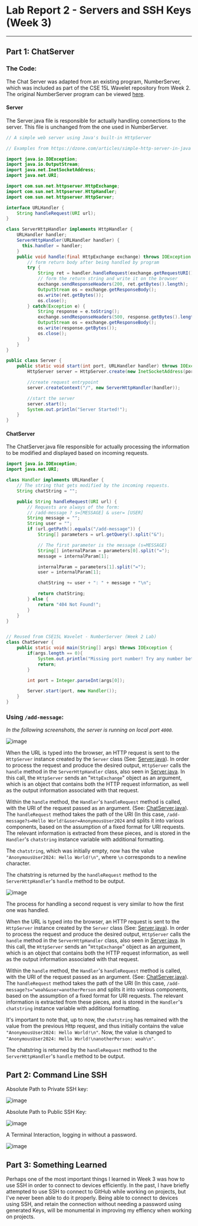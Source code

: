 # Lab Report 2 - Servers and SSH Keys (Week 3)

---

## Part 1: ChatServer

### The Code:

The Chat Server was adapted from an existing program, NumberServer, which was included as part of the CSE 15L Wavelet repository from Week 2. The original NumberServer program can be viewed [here](https://github.com/ucsd-cse15l-f23/wavelet).

#### Server
The Server.java file is responsible for actually handling connections to the server. This file is unchanged from the one used in NumberServer.
```java
// A simple web server using Java's built-in HttpServer

// Examples from https://dzone.com/articles/simple-http-server-in-java were useful references

import java.io.IOException;
import java.io.OutputStream;
import java.net.InetSocketAddress;
import java.net.URI;

import com.sun.net.httpserver.HttpExchange;
import com.sun.net.httpserver.HttpHandler;
import com.sun.net.httpserver.HttpServer;

interface URLHandler {
    String handleRequest(URI url);
}

class ServerHttpHandler implements HttpHandler {
    URLHandler handler;
    ServerHttpHandler(URLHandler handler) {
      this.handler = handler;
    }
    public void handle(final HttpExchange exchange) throws IOException {
        // form return body after being handled by program
        try {
            String ret = handler.handleRequest(exchange.getRequestURI());
            // form the return string and write it on the browser
            exchange.sendResponseHeaders(200, ret.getBytes().length);
            OutputStream os = exchange.getResponseBody();
            os.write(ret.getBytes());
            os.close();
        } catch(Exception e) {
            String response = e.toString();
            exchange.sendResponseHeaders(500, response.getBytes().length);
            OutputStream os = exchange.getResponseBody();
            os.write(response.getBytes());
            os.close();
        }
    }
}

public class Server {
    public static void start(int port, URLHandler handler) throws IOException {
        HttpServer server = HttpServer.create(new InetSocketAddress(port), 0);

        //create request entrypoint
        server.createContext("/", new ServerHttpHandler(handler));

        //start the server
        server.start();
        System.out.println("Server Started!");
    }
}
```
#### ChatServer
The ChatServer.java file responsible for actually processing the information to be modified and displayed based on incoming requests. 
```java
import java.io.IOException;
import java.net.URI;

class Handler implements URLHandler {
    // The string that gets modified by the incoming requests.
    String chatString = "";

    public String handleRequest(URI url) {
        // Requests are always of the form:
        // /add-message ? s=[MESSAGE] & user= [USER]
        String message = "";
        String user = "";
        if (url.getPath().equals("/add-message")) {
            String[] parameters = url.getQuery().split("&");

            // The first parameter is the message (s=MESSAGE)
            String[] internalParam = parameters[0].split("=");
            message = internalParam[1];

            internalParam = parameters[1].split("=");
            user = internalParam[1];

            chatString += user + ": " + message + "\n";

            return chatString;
        } else {
            return "404 Not Found!";
        }
    }
}


// Reused from CSE15L Wavelet - NumberServer (Week 2 Lab)
class ChatServer {
    public static void main(String[] args) throws IOException {
        if(args.length == 0){
            System.out.println("Missing port number! Try any number between 1024 to 49151");
            return;
        }

        int port = Integer.parseInt(args[0]);

        Server.start(port, new Handler());
    }
}
```

### Using `/add-message`:
_In the following screenshots, the server is running on local port `4000`._

![image](https://github.com/503525/cse15l-lab-reports/assets/22303922/17e248d6-e297-468e-a0d3-1b3565aa4c4b)

When the URL is typed into the browser, an HTTP request is sent to the `HttpServer` instance created by the `Server` class (See: [Server.java](#server)). In order to process the request and produce the desired output, `HttpServer` calls the `handle` method in the `ServerHttpHandler` class, also seen in [Server.java](#server). In this call, the `HttpServer` sends an "`HttpExchange`" object as an argument, which is an object that contains both the HTTP request information, as well as the output information associated with that request.

Within the `handle` method, the `Handler`'s `handleRequest` method is called, with the URI of the request passed as an argument. (See: [ChatServer.java](#chatserver)). The `handleRequest` method takes the path of the URI (In this case, `/add-message?s=Hello World!&user=AnonymousUser2024` and splits it into various components, based on the assumption of a fixed format for URI requests. The relevant information is extracted from these pieces, and is stored in the `Handler`'s `chatstring` instance variable with additional formatting. 

The `chatstring`, which was initially empty, now has the value `"AnonymousUser2024: Hello World!\n"`, where `\n` corresponds to a newline character.

The chatstring is returned by the `handleRequest` method to the `ServerHttpHandler`'s `handle` method to be output. 

![image](https://github.com/503525/cse15l-lab-reports/assets/22303922/cb50ba09-7f36-4ba0-aaa6-093968892da4)

The process for handling a second request is very similar to how the first one was handled. 

When the URL is typed into the browser, an HTTP request is sent to the `HttpServer` instance created by the `Server` class (See: [Server.java](#server)). In order to process the request and produce the desired output, `HttpServer` calls the `handle` method in the `ServerHttpHandler` class, also seen in [Server.java](#server). In this call, the `HttpServer` sends an "`HttpExchange`" object as an argument, which is an object that contains both the HTTP request information, as well as the output information associated with that request.

Within the `handle` method, the `Handler`'s `handleRequest` method is called, with the URI of the request passed as an argument. (See: [ChatServer.java](#chatserver)). The `handleRequest` method takes the path of the URI (In this case, `/add-message?s="woah&user=anotherPerson` and splits it into various components, based on the assumption of a fixed format for URI requests. The relevant information is extracted from these pieces, and is stored in the `Handler`'s `chatstring` instance variable with additional formatting. 

It's important to note that, up to now, the `chatstring` has remained with the value from the previous Http request, and thus initially contains the value `"AnonymousUser2024: Hello World!\n"`. Now, the value is changed to `"AnonymousUser2024: Hello World!\nanotherPerson: woah\n"`.

The chatstring is returned by the `handleRequest` method to the `ServerHttpHandler`'s `handle` method to be output. 

## Part 2: Command Line SSH

Absolute Path to Private SSH key:

![image](https://github.com/503525/cse15l-lab-reports/blob/main/Lab%203%20SSH%20Key%20screenshot.PNG?raw=true)

Absolute Path to Public SSH Key:

![image](https://raw.githubusercontent.com/503525/cse15l-lab-reports/main/Lab%203%20SSH%20Key%20Screenshot%202.PNG)

A Terminal Interaction, logging in without a password.

![image](https://raw.githubusercontent.com/503525/cse15l-lab-reports/main/Lab%203%20Login%20No%20Pass%20Screenshot.PNG)


## Part 3: Something Learned

Perhaps one of the most important things I learned in Week 3 was how to use SSH in order to connect to devices efficiently. In the past, I have briefly attempted to use SSH to connect to GitHub while working on projects, but I've never been able to do it properly. Being able to connect to devices using SSH, and retain the connection without needing a password using generated Keys, will be monumental in improving my effiency when working on projects.
